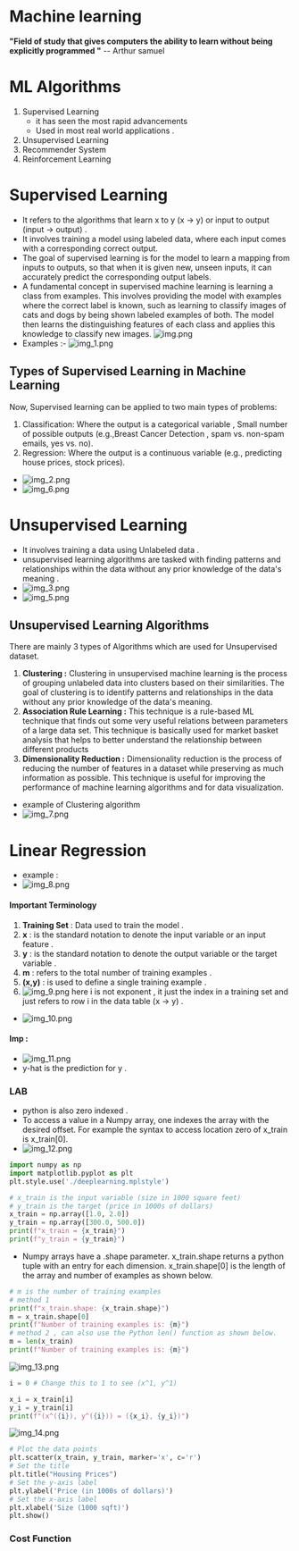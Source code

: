 # **Machine learning** 
**"Field of study that gives computers the ability to learn without being explicitly programmed "** -- Arthur samuel
# ML Algorithms 
1. Supervised Learning
    - it has seen the most rapid advancements
    - Used in most real world applications .
2. Unsupervised Learning 
3. Recommender System 
4. Reinforcement Learning

# **Supervised Learning** 

- It refers to the algorithms that learn x to y (x -> y) or input to output (input -> output) .
- It involves training a model using labeled data, where each input comes with a corresponding correct output.
- The goal of supervised learning is for the model to learn a mapping from inputs to outputs, so that when it is given new, unseen inputs, it can accurately predict the corresponding output labels.
- A fundamental concept in supervised machine learning is learning a class from examples. This involves providing the model with examples where the correct label is known, such as learning to classify images of cats and dogs by being shown labeled examples of both. The model then learns the distinguishing features of each class and applies this knowledge to classify new images.
![img.png](img.png)
- Examples :-
![img_1.png](img_1.png)

## Types of Supervised Learning in Machine Learning
Now, Supervised learning can be applied to two main types of problems:

1. Classification: Where the output is a categorical variable , Small number of possible outputs (e.g.,Breast Cancer Detection , spam vs. non-spam emails, yes vs. no).
2. Regression: Where the output is a continuous variable (e.g., predicting house prices, stock prices).

- ![img_2.png](img_2.png)
- ![img_6.png](img_6.png)

# **Unsupervised Learning** 

- It involves training a data using Unlabeled data .
- unsupervised learning algorithms are tasked with finding patterns and relationships within the data without any prior knowledge of the data's meaning .
- ![img_3.png](img_3.png)
- ![img_5.png](img_5.png)

## Unsupervised Learning Algorithms
There are mainly 3 types of Algorithms which are used for Unsupervised dataset.

1. **Clustering :** Clustering in unsupervised machine learning is the process of grouping unlabeled data into clusters based on their similarities. The goal of clustering is to identify patterns and relationships in the data without any prior knowledge of the data's meaning.
2. **Association Rule Learning :** This technique is a rule-based ML technique that finds out some very useful relations between parameters of a large data set. This technique is basically used for market basket analysis that helps to better understand the relationship between different products
3. **Dimensionality Reduction :** Dimensionality reduction is the process of reducing the number of features in a dataset while preserving as much information as possible. This technique is useful for improving the performance of machine learning algorithms and for data visualization.

- example of Clustering algorithm 
- ![img_7.png](img_7.png)

# Linear Regression 
- example :
- ![img_8.png](img_8.png)
#### **Important Terminology**
1. **Training Set** : Data used to train the model .
2. **x** : is the standard notation to denote the input variable or an input feature .
3. **y** : is the standard notation to denote the output variable or the target variable .
4. **m** : refers to the total number of training examples .
5. **(x,y)** : is used to define a single training example .
6. ![img_9.png](img_9.png)  here i is not exponent , it just the index in a training set and just refers to row i in the data table (x -> y) . 
- ![img_10.png](img_10.png)

#### **Imp** :
- ![img_11.png](img_11.png)
- y-hat is the prediction for y .
### **LAB**
- python is also zero indexed .
- To access a value in a Numpy array, one indexes the array with the desired offset. For example the syntax to access location zero of x_train is x_train[0].
- ![img_12.png](img_12.png)

```python
import numpy as np
import matplotlib.pyplot as plt
plt.style.use('./deeplearning.mplstyle')

# x_train is the input variable (size in 1000 square feet)
# y_train is the target (price in 1000s of dollars)
x_train = np.array([1.0, 2.0])
y_train = np.array([300.0, 500.0])
print(f"x_train = {x_train}")
print(f"y_train = {y_train}")
```

- Numpy arrays have a .shape parameter. x_train.shape returns a python tuple with an entry for each dimension. x_train.shape[0] is the length of the array and number of examples as shown below.

```python
# m is the number of training examples
# method 1
print(f"x_train.shape: {x_train.shape}")
m = x_train.shape[0]
print(f"Number of training examples is: {m}")
# method 2 , can also use the Python len() function as shown below.
m = len(x_train)
print(f"Number of training examples is: {m}")
```

![img_13.png](img_13.png)
```python
i = 0 # Change this to 1 to see (x^1, y^1)

x_i = x_train[i]
y_i = y_train[i]
print(f"(x^({i}), y^({i})) = ({x_i}, {y_i})")
```
![img_14.png](img_14.png)

```python
# Plot the data points
plt.scatter(x_train, y_train, marker='x', c='r')
# Set the title
plt.title("Housing Prices")
# Set the y-axis label
plt.ylabel('Price (in 1000s of dollars)')
# Set the x-axis label
plt.xlabel('Size (1000 sqft)')
plt.show()
```
### **Cost Function**
